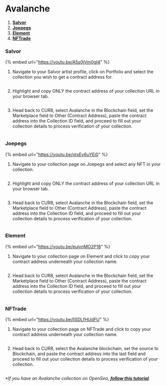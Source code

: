# Avalanche

1. [**Salvor**](avalanche.md#salvor)
2. [**Joepegs**](avalanche.md#joepegs)
3. [**Element**](avalanche.md#element)
4. [**NFTrade**](avalanche.md#nftrade)

### Salvor



{% embed url="https://youtu.be/A5s0jVm0gI4" %}

1. Navigate to your Salvor artist profile, click on Portfolio and select the collection you wish to get a contract address for.

<figure><img src="../../.gitbook/assets/Screenshot 2024-09-19 at 08.40.56.png" alt=""><figcaption></figcaption></figure>

2. Highlight and copy ONLY the contract address of your collection URL in your browser tab.

<figure><img src="../../.gitbook/assets/Screenshot 2024-09-19 at 08.43.29.png" alt=""><figcaption></figcaption></figure>

3. Head back to CUR8, select Avalanche in the Blockchain field, set the Marketplace field to Other (Contract Address), paste the contract address into the Collection ID field, and proceed to fill out your collection details to process verification of your collection.

<figure><img src="../../.gitbook/assets/Screenshot 2025-01-31 at 11.23.06.png" alt=""><figcaption></figcaption></figure>

### Joepegs



{% embed url="https://youtu.be/otxEy6uYEi0" %}

1. Navigate to your collection page on Joepegs and select any NFT in your collection.

<figure><img src="../../.gitbook/assets/Screenshot 2024-09-19 at 08.49.01.png" alt=""><figcaption></figcaption></figure>

2. Highlight and copy ONLY the contract address of your collection URL in your browser tab.

<figure><img src="../../.gitbook/assets/Screenshot 2024-09-19 at 08.50.27.png" alt=""><figcaption></figcaption></figure>

3. Head back to CUR8, select Avalanche in the Blockchain field, set the Marketplace field to Other (Contract Address), paste the contract address into the Collection ID field, and proceed to fill out your collection details to process verification of your collection.

<figure><img src="../../.gitbook/assets/Screenshot 2025-01-31 at 11.23.06.png" alt=""><figcaption></figcaption></figure>

### Element



{% embed url="https://youtu.be/eujvnMO2P18" %}

1. Navigate to your collection page on Element and click to copy your contract address underneath your collection name.

<figure><img src="../../.gitbook/assets/Screenshot 2024-09-19 at 10.38.38.png" alt=""><figcaption></figcaption></figure>

2. Head back to CUR8, select Avalanche in the Blockchain field, set the Marketplace field to Other (Contract Address), paste the contract address into the Collection ID field, and proceed to fill out your collection details to process verification of your collection.

<figure><img src="../../.gitbook/assets/Screenshot 2025-01-31 at 11.23.06.png" alt=""><figcaption></figcaption></figure>

### NFTrade



{% embed url="https://youtu.be/llSDLfHUdFU" %}

1. Navigate to your collection page on NFTrade and click to copy your contract address underneath your collection name.

<figure><img src="../../.gitbook/assets/Screenshot 2024-09-19 at 10.45.03.png" alt=""><figcaption></figcaption></figure>

2. Head back to CUR8, select the Avalanche blockchain, set the source to Blockchain, and paste the contract address into the last field and proceed to fill out your collection details to process verification of your collection.

<figure><img src="../../.gitbook/assets/Screenshot 2024-09-19 at 08.38.20.png" alt=""><figcaption></figcaption></figure>

_\*If you have an Avalanche collection on OpenSea,_ [_**follow this tutorial**_](ethereum-base-polygon-arbitrum-one-optimism.md#opensea)_._

